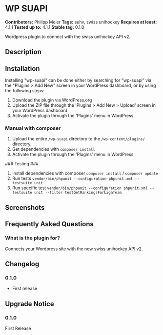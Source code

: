# WP SUAPI #
**Contributors:**      Philipp Meier
**Tags:**              suhv, swiss unihockey
**Requires at least:** 4.1.1
**Tested up to:**      4.1.1
**Stable tag:**        0.1.0

Wordpress plugin to connect with the swiss unihockey API v2.

## Description ##

## Installation ##

Installing "wp-suapi" can be done either by searching for "wp-suapi" via the "Plugins > Add New" screen in your WordPress dashboard, or by using the following steps:

1. Download the plugin via WordPress.org
1. Upload the ZIP file through the 'Plugins > Add New > Upload' screen in your WordPress dashboard
1. Activate the plugin through the 'Plugins' menu in WordPress

### Manual with composer ###
1. Upload the entire `/wp-suapi` directory to the `/wp-content/plugins/` directory.
1. Get dependencies with `composer install`
1. Activate the plugin through the 'Plugins' menu in WordPress

### Testing ###
1. Install dependencies with composer `composer install` /  `composer update`
1. Run tests `vendor/bin/phpunit --configuration phpunit.xml --testsuite unit`
1. Run specific test `vendor/bin/phpunit --configuration phpunit.xml --testsuite unit --filter testGetRankingsForLigaTeam`
## Screenshots ##


## Frequently Asked Questions ##

### What is the plugin for? ###
Connects your Wordpress site with the new swiss unihockey API v2.

## Changelog ##

### 0.1.0 ###
* First release

## Upgrade Notice ##

### 0.1.0 ###
First Release

